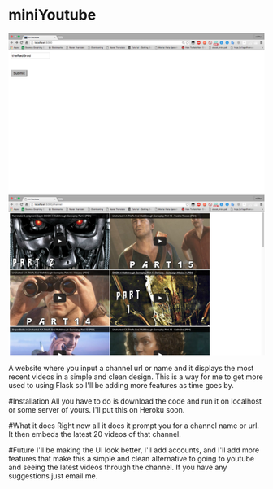 # miniYoutube

![alt tag](/assets/root.png)
![alt tag](/assets/channelPage.png)


A website where you input a channel url or name and it displays the most recent videos in a simple and clean design. 
This is a way for me to get more used to using Flask so I'll be adding more features as time goes by.

#Installation
All you have to do is download the code and run it on localhost or some server of yours. I'll put this on Heroku soon.

#What it does
Right now all it does it prompt you for a channel name or url. It then embeds the latest 20 videos of that channel.

#Future
I'll be making the UI look better, I'll add accounts, and I'll add more features that make this a simple and clean alternative to going to youtube and seeing the latest videos through the channel. If you have any suggestions just email me. 

